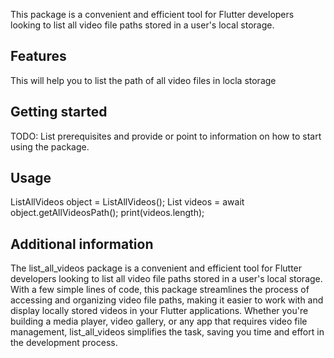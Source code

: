 <!-- 
This README describes the package. If you publish this package to pub.dev,
this README's contents appear on the landing page for your package.

For information about how to write a good package README, see the guide for
[writing package pages](https://dart.dev/guides/libraries/writing-package-pages). 

For general information about developing packages, see the Dart guide for
[creating packages](https://dart.dev/guides/libraries/create-library-packages)
and the Flutter guide for
[developing packages and plugins](https://flutter.dev/developing-packages). 
-->

This package is a convenient and efficient tool for Flutter developers looking to list all video file paths stored in a user's local storage. 

## Features

This will help you to list the path of all video files in locla storage

## Getting started

TODO: List prerequisites and provide or point to information on how to
start using the package.

## Usage

ListAllVideos object = ListAllVideos();
      List videos = await object.getAllVideosPath();
      print(videos.length); 

## Additional information
The list_all_videos package is a convenient and efficient tool for Flutter developers looking to list all video file paths stored in a user's local storage. With a few simple lines of code, this package streamlines the process of accessing and organizing video file paths, making it easier to work with and display locally stored videos in your Flutter applications. Whether you're building a media player, video gallery, or any app that requires video file management, list_all_videos simplifies the task, saving you time and effort in the development process.